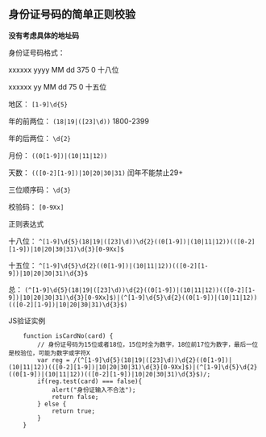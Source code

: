 ##  身份证号码的简单正则校验

**没有考虑具体的地址码**

身份证号码格式：

xxxxxx yyyy MM dd 375 0     十八位

xxxxxx    yy MM dd   75 0     十五位

地区： `[1-9]\d{5}`

年的前两位： `(18|19|([23]\d))`           1800-2399

年的后两位： `\d{2}`

月份： `((0[1-9])|(10|11|12))`

天数： `(([0-2][1-9])|10|20|30|31)`          闰年不能禁止29+

三位顺序码： `\d{3}`

校验码： `[0-9Xx]`

正则表达式

十八位： `^[1-9]\d{5}(18|19|([23]\d))\d{2}((0[1-9])|(10|11|12))(([0-2][1-9])|10|20|30|31)\d{3}[0-9Xx]$`

十五位： `^[1-9]\d{5}\d{2}((0[1-9])|(10|11|12))(([0-2][1-9])|10|20|30|31)\d{3}$`

总：
`(^[1-9]\d{5}(18|19|([23]\d))\d{2}((0[1-9])|(10|11|12))(([0-2][1-9])|10|20|30|31)\d{3}[0-9Xx]$)|(^[1-9]\d{5}\d{2}((0[1-9])|(10|11|12))(([0-2][1-9])|10|20|30|31)\d{3}$)`

JS验证实例
```
    function isCardNo(card) { 
        // 身份证号码为15位或者18位，15位时全为数字，18位前17位为数字，最后一位是校验位，可能为数字或字符X 
        var reg = /(^[1-9]\d{5}(18|19|([23]\d))\d{2}((0[1-9])|(10|11|12))(([0-2][1-9])|10|20|30|31)\d{3}[0-9Xx]$)|(^[1-9]\d{5}\d{2}((0[1-9])|(10|11|12))(([0-2][1-9])|10|20|30|31)\d{3}$)/;
        if(reg.test(card) === false){ 
            alert("身份证输入不合法"); 
            return false; 
        } else {
            return true;
        }
    }
```
